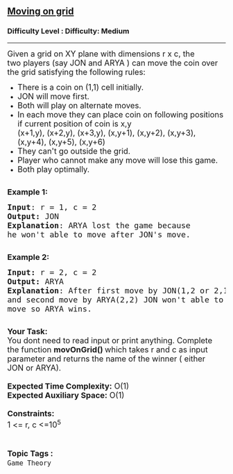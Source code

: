 <h2><a href="https://www.geeksforgeeks.org/problems/moving-on-grid1135/1?page=1&difficulty=Medium&status=unsolved,attempted&sortBy=accuracy">Moving on grid</a></h2><h3>Difficulty Level : Difficulty: Medium</h3><hr><div class="problems_problem_content__Xm_eO"><p><span style="font-size: 18px;">Given a grid on XY plane with dimensions r&nbsp;x c, the two&nbsp;players (say JON&nbsp;and ARYA&nbsp;) can move the coin over the grid satisfying the following rules:</span></p>
<ul>
<li><span style="font-size: 18px;">There is a coin on (1,1) cell initially.</span></li>
<li><span style="font-size: 18px;">JON&nbsp;will move first.</span></li>
<li><span style="font-size: 18px;">Both will play on alternate moves.</span></li>
<li><span style="font-size: 18px;">In each move they can place coin on following positions if current position of coin is x,y<br>(x+1,y), (x+2,y), (x+3,y), (x,y+1), (x,y+2), (x,y+3), (x,y+4), (x,y+5), (x,y+6)</span></li>
<li><span style="font-size: 18px;">They can't go outside the grid.</span></li>
<li><span style="font-size: 18px;">Player who cannot make any move will lose this game.</span></li>
<li><span style="font-size: 18px;">Both play optimally.</span></li>
</ul>
<p><br><span style="font-size: 18px;"><strong>Example 1:</strong></span></p>
<pre><span style="font-size: 18px;"><strong>Input</strong>: r = 1, c = 2
<strong>Output:</strong>&nbsp;JON&nbsp;
<strong>Explanation</strong>: ARYA lost the game because
he won't able to move after JON's move.  </span>
</pre>
<p><br><span style="font-size: 18px;"><strong>Example 2:</strong></span></p>
<pre><span style="font-size: 18px;"><strong>Input: </strong>r = 2, c = 2
<strong>Output:&nbsp;</strong>ARYA
<strong>Explanation</strong>: After first move by JON(1,2 or 2,1)
and second move by ARYA(2,2) JON won't able to
move so ARYA wins.   </span>
</pre>
<p><br><span style="font-size: 18px;"><strong>Your Task:&nbsp;&nbsp;</strong><br>You dont need to read input or print anything. Complete the function <strong>movOnGrid()&nbsp;</strong>which takes r&nbsp;and c&nbsp;as input parameter and returns the name of the winner ( either JON&nbsp;or ARYA)</span><span style="font-size: 18px;">.<br><br><strong>Expected Time Complexity:</strong> O(1)<br><strong>Expected Auxiliary Space:</strong> O(1)<br><br><strong>Constraints:</strong><br>1 &lt;= r, c&nbsp;&lt;=10<sup>5</sup></span></p></div><br><p><span style=font-size:18px><strong>Topic Tags : </strong><br><code>Game Theory</code>&nbsp;